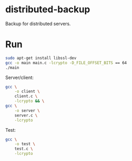 # distributed-backup

Backup for distributed servers.

# Run
```bash
sudo apt-get install libssl-dev
gcc -o main main.c -lcrypto -D_FILE_OFFSET_BITS == 64
./main
```

Server/client:
```bash
gcc \
	-o client \
	client.c \
	-lcrypto && \
gcc \
	-o server \
	server.c \
	-lcrypto
```

Test:
```bash
gcc \
	-o test \
	test.c \
	-lcrypto
```
